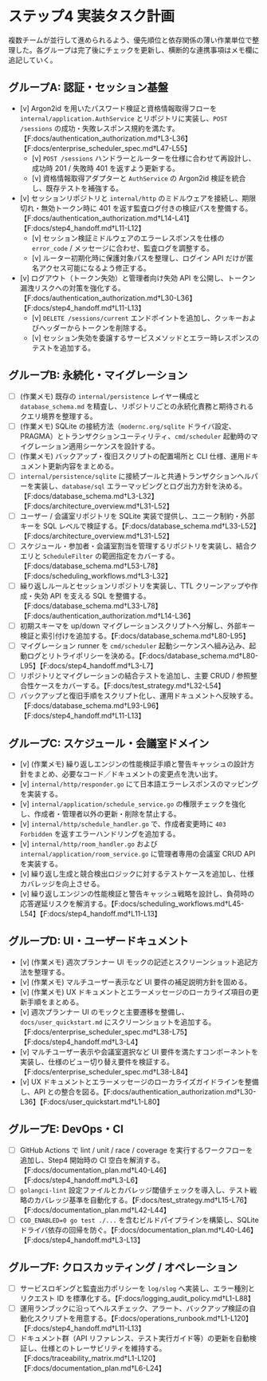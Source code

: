 # ステップ4 実装タスク計画

複数チームが並行して進められるよう、優先順位と依存関係の薄い作業単位で整理した。各グループは完了後にチェックを更新し、横断的な連携事項はメモ欄に追記していく。

## グループA: 認証・セッション基盤
- [v] Argon2id を用いたパスワード検証と資格情報取得フローを `internal/application.AuthService` とリポジトリに実装し、`POST /sessions` の成功・失敗レスポンス規約を満たす。【F:docs/authentication_authorization.md†L3-L36】【F:docs/enterprise_scheduler_spec.md†L47-L55】
  - [v] `POST /sessions` ハンドラーとルーターを仕様に合わせて再設計し、成功時 201 / 失敗時 401 を返すよう更新する。
  - [v] 資格情報取得アダプターと `AuthService` の Argon2id 検証を統合し、既存テストを補強する。
- [v] セッションリポジトリと `internal/http` のミドルウェアを接続し、期限切れ・無効トークン時に 401 を返す監査ログ付きの検証パスを整備する。【F:docs/authentication_authorization.md†L14-L41】【F:docs/step4_handoff.md†L11-L12】
  - [v] セッション検証ミドルウェアのエラーレスポンスを仕様の `error_code` / メッセージに合わせ、監査ログを調整する。
  - [v] ルーター初期化時に保護対象パスを整理し、ログイン API だけが匿名アクセス可能になるよう修正する。
- [v] ログアウト（トークン失効）と管理者向け失効 API を公開し、トークン漏洩リスクへの対策を強化する。【F:docs/authentication_authorization.md†L30-L36】【F:docs/step4_handoff.md†L11-L13】
  - [v] `DELETE /sessions/current` エンドポイントを追加し、クッキーおよびヘッダーからトークンを削除する。
  - [v] セッション失効を委譲するサービスメソッドとエラー時レスポンスのテストを追加する。

## グループB: 永続化・マイグレーション
- [ ] (作業メモ) 既存の `internal/persistence` レイヤー構成と `database_schema.md` を精査し、リポジトリごとの永続化責務と期待されるクエリ境界を整理する。
- [ ] (作業メモ) SQLite の接続方法（`modernc.org/sqlite` ドライバ設定、PRAGMA）とトランザクションユーティリティ、`cmd/scheduler` 起動時のマイグレーション適用シーケンスを設計する。
- [ ] (作業メモ) バックアップ・復旧スクリプトの配置場所と CLI 仕様、運用ドキュメント更新内容をまとめる。
- [ ] `internal/persistence/sqlite` に接続プールと共通トランザクションヘルパーを実装し、`database/sql` エラーマッピングとログ出力方針を決める。【F:docs/database_schema.md†L3-L32】【F:docs/architecture_overview.md†L31-L52】
- [ ] ユーザー / 会議室リポジトリを SQLite 実装で提供し、ユニーク制約・外部キーを SQL レベルで検証する。【F:docs/database_schema.md†L33-L52】【F:docs/architecture_overview.md†L31-L52】
- [ ] スケジュール・参加者・会議室割当を管理するリポジトリを実装し、結合クエリと `ScheduleFilter` の範囲指定をカバーする。【F:docs/database_schema.md†L53-L78】【F:docs/scheduling_workflows.md†L3-L32】
- [ ] 繰り返しルールとセッションリポジトリを実装し、TTL クリーンアップや作成・失効 API を支える SQL を整備する。【F:docs/database_schema.md†L33-L78】【F:docs/authentication_authorization.md†L14-L36】
- [ ] 初期スキーマを up/down マイグレーションスクリプトへ分解し、外部キー検証と索引付けを追加する。【F:docs/database_schema.md†L80-L95】
- [ ] マイグレーション runner を `cmd/scheduler` 起動シーケンスへ組み込み、起動ログとリトライポリシーを決める。【F:docs/database_schema.md†L80-L95】【F:docs/step4_handoff.md†L3-L7】
- [ ] リポジトリとマイグレーションの結合テストを追加し、主要 CRUD / 参照整合性ケースをカバーする。【F:docs/test_strategy.md†L32-L54】
- [ ] バックアップと復旧手順をスクリプト化し、運用ドキュメントへ反映する。【F:docs/database_schema.md†L93-L96】【F:docs/step4_handoff.md†L11-L13】

## グループC: スケジュール・会議室ドメイン
- [v] (作業メモ) 繰り返しエンジンの性能検証手順と警告キャッシュの設計方針をまとめ、必要なコード／ドキュメントの変更点を洗い出す。
- [v] `internal/http/responder.go` にて日本語エラーレスポンスのマッピングを実装する。
- [v] `internal/application/schedule_service.go` の権限チェックを強化し、作成者・管理者以外の更新・削除を禁止する。
- [v] `internal/http/schedule_handler.go` で、作成者変更時に `403 Forbidden` を返すエラーハンドリングを追加する。
- [v] `internal/http/room_handler.go` および `internal/application/room_service.go` に管理者専用の会議室 CRUD API を実装する。
- [v] 繰り返し生成と競合検出ロジックに対するテストケースを追加し、仕様カバレッジを向上させる。
- [v] 繰り返しエンジンの性能検証と警告キャッシュ戦略を設計し、負荷時の応答遅延リスクを解消する。【F:docs/scheduling_workflows.md†L45-L54】【F:docs/step4_handoff.md†L11-L13】

## グループD: UI・ユーザードキュメント
- [v] (作業メモ) 週次プランナー UI モックの記述とスクリーンショット追記方法を整理する。
- [v] (作業メモ) マルチユーザー表示など UI 要件の補足説明方針を固める。
- [v] (作業メモ) UX ドキュメントとエラーメッセージのローカライズ項目の更新手順をまとめる。
- [v] 週次プランナー UI のモックと主要遷移を整備し、`docs/user_quickstart.md` にスクリーンショットを追加する。【F:docs/enterprise_scheduler_spec.md†L38-L75】【F:docs/step4_handoff.md†L3-L4】
- [v] マルチユーザー表示や会議室選択など UI 要件を満たすコンポーネントを実装し、仕様のビュー切り替え要件を検証する。【F:docs/enterprise_scheduler_spec.md†L38-L84】
- [v] UX ドキュメントとエラーメッセージのローカライズガイドラインを整備し、API との整合を図る。【F:docs/authentication_authorization.md†L30-L36】【F:docs/user_quickstart.md†L1-L80】

## グループE: DevOps・CI
- [ ] GitHub Actions で lint / unit / race / coverage を実行するワークフローを追加し、Step4 開始時の CI 空白を解消する。【F:docs/documentation_plan.md†L40-L46】【F:docs/step4_handoff.md†L3-L6】
- [ ] `golangci-lint` 設定ファイルとカバレッジ閾値チェックを導入し、テスト戦略のカバレッジ基準を自動化する。【F:docs/test_strategy.md†L15-L76】【F:docs/documentation_plan.md†L42-L44】
- [ ] `CGO_ENABLED=0 go test ./...` を含むビルドパイプラインを構築し、SQLite ドライバ依存の回帰を防ぐ。【F:docs/documentation_plan.md†L40-L46】【F:docs/step4_handoff.md†L3-L13】

## グループF: クロスカッティング / オペレーション
- [ ] サービスロギングと監査出力ポリシーを `log/slog` へ実装し、エラー種別とリクエスト ID を標準化する。【F:docs/logging_audit_policy.md†L1-L88】
- [ ] 運用ランブックに沿ってヘルスチェック、アラート、バックアップ検証の自動化スクリプトを用意する。【F:docs/operations_runbook.md†L1-L120】【F:docs/step4_handoff.md†L11-L13】
- [ ] ドキュメント群（API リファレンス、テスト実行ガイド等）の更新を自動検証し、仕様とのトレーサビリティを維持する。【F:docs/traceability_matrix.md†L1-L120】【F:docs/documentation_plan.md†L6-L24】
